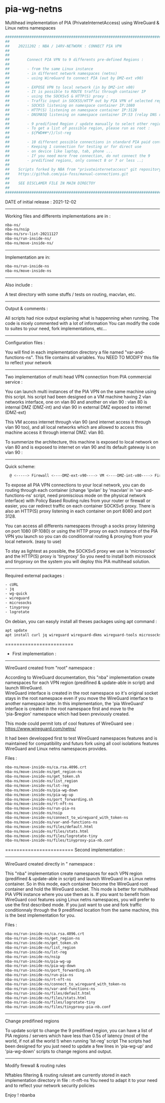 # pia-wg-netns
Multihead implementation of PIA (PrivateInternetAccess) using WireGuard &amp; Linux netns namespaces
```bash
#############################################################################
##
##    20211202 : NBA / 14RV-NETWORK : CONNECT PIA VPN
##
##
##        Connect PIA VPN to 9 differents pre-defined Regions :
##
##        - from the same Linux instance  
##        - in different network namespaces (netns)
##        - using WireGuard to connect PIA (out by DMZ-ext v90)
##          
##        - EXPOSE VPN to local network (in by DMZ-int v80)
##        - It is possible to ROUTE traffic through container IP 
##        - using the SOCKSv5 & HTTP(S) proxy :  
##        - Traffic input in SOCKS5/HTTP out by PIA VPN of selected region
##        - SOCKS5 listening on namespace container IP:1080
##        - HTTP(S) listening on namespace container IP:3128
##        - DNSMASQ listening on namespace container IP:53 (relay DNS request)
##        
##        - 9 predifined Region / update manually to select other regions
##        - To get a list of possible region, please run as root :      
##        - ${PWD##*/}/lst-reg
##        
##        - 10 different possible connections in standard PIA paid contract 
##        - Keeping 1 connection for testing or for direct use
##        - on device like laptop, tab, phone ... 
##        - If you need more free connection, do not connect the 9 
##        - predifined regions, only connect 8 or 7 or less ..; 
##        
##    Scripts forked by NBA from "privateinternetaccess" git repository: 
##    https://github.com/pia-foss/manual-connections.git    
##
##    SEE DISCLAMER FILE IN MAIN DIRECTOY 
##
#############################################################################
```

DATE of initial release : 2021-12-02


_____________________________________________________
Working files and differents implementations are in : 

```bash
nba-ns/
nba-ns/nsip
nba-ns/srv-list-20211127
nba-ns/run-inside-ns/
nba-ns/move-inside-ns/
```
_______________________
Implementation are in:
```bash
nba-ns/run-inside-ns
nba-ns/move-inside-ns
```
________________
Also include :

A test directory with some stuffs / tests on routing, macvlan, etc.

_____________________
Output & comments :

All scripts had nice output explaning what is happenning when running.
The code is nicely commented with a lot of information
You can modify the code to suites to your need, fork implementations, etc... 

_____________________
Configuration files :

You will find in each implementation directory a file named "var-and-functions-ns".
This file contains all variables.
You NEED TO MODIFY this file to reflect your network 

_____________________________________________________________________________
Two implementation of multi head VPN connection from PIA commercial service : 

You can launch multi instances of the PIA VPN on the same machine using this script.
his script had been designed on a VM machine having 2 vlan networks interface, one on vlan 80 and another
on vlan 90 : vlan 80 is internal DMZ (DMZ-int) and vlan 90 in external DMZ exposed to internet (DMZ-ext)

This VM access internet through vlan 90 (and internet access it through vlan 90 too), and all local networks which are allowed to access this machine access it through internal DMZ: vlan 80. 

To summerize the architecture, this machine is exposed to local network on vlan 80 and is exposed to 
internet on vlan 90 and its default gateway is on vlan 90 :

______________
Quick scheme:
```bash
  @ <-----> Firewall <----DMZ-ext-v90----> VM <----DMZ-int-v80----> Firewall <---- Local-net-v20,30,...
```


To expose all PIA VPN connections to your local network, you can do routing through each container (change 'ipvlan' by 'macvlan' in 'var-and-functions-ns' script, need promiscious mode on the physical network interface) with Policy Based Routing rules from your router or firewall or easier, you car redirect traffic on each container SOCKSv5 proxy. There is also an HTTP(S) proxy listening in each container on port 8080 and port 3128.


You can access all differents namespaces through a socks proxy listening on port 1080 (IP:1080) or using the HTTP proxy on each instance of the PIA VPN you launch so you can do conditionnal routing & proxying from your local network.
(easy to use)

To stay as lightest as possible, the SOCKSv5 proxy we use is 'microsocks' and the HTTP(S) proxy is 'tinyproxy' 
So you need to install both microsock and tinyproxy on the system you will deploy this PIA multihead solution.

____________________________
Required external packages :
```bash
- cURL
- jq
- wg-quick 
- wireguard
- microsocks
- tinyproxy
- logrotate
```
On debian, you can easyly install all theses packages using apt command :
```bash
apt update
apt install curl jq wireguard wireguard-dkms wireguard-tools microsocks tinyproxy
```




========================
- First implementation :                                                                 

________________________________________________
 WireGuard created from "root" namespace : 

According to WireGuard documentation, this "nba" implementation create namespaces for each 
VPN region (predifined & update-able in script) and launch WireGuard.    
WireGuard interface is created in the root namespace so it's original socket stays in the root namespace
even if you move the WireGuard interface to another namespace later.
In this implementation, the 'pia WireGuard' interface is created in the root namespace first and move to
the 'pia-$region' namespace which had been previously created.


This mode could permit lots of cool features of WireGuard
see : https://www.wireguard.com/netns/

It had been developped first to test WireGuard namespaces features and is maintained for compatibility and
futurs fork using all cool isolations features WireGuard and Linux netns namespaces provides.

Files :
```bash
nba-ns/move-inside-ns/ca.rsa.4096.crt
nba-ns/move-inside-ns/get_region-ns
nba-ns/move-inside-ns/get_token.sh
nba-ns/move-inside-ns/list_region
nba-ns/move-inside-ns/lst-reg
nba-ns/move-inside-ns/pia-wg-down
nba-ns/move-inside-ns/pia-wg-up
nba-ns/move-inside-ns/port_forwarding.sh
nba-ns/move-inside-ns/rt-nft-ns
nba-ns/move-inside-ns/run-pia-ns
nba-ns/move-inside-ns/nsip
nba-ns/move-inside-ns/connect_to_wireguard_with_token-ns
nba-ns/move-inside-ns/var-and-functions-ns
nba-ns/move-inside-ns/files/default.html
nba-ns/move-inside-ns/files/stats.html
nba-ns/move-inside-ns/files/logrotate-tiny
nba-ns/move-inside-ns/files/tinyproxy-pia-nb.conf
```


========================
Second implementation : 

________________________________________________
 WireGuard created directly in " namespace :

This "nba" implementation create namespaces for each VPN region (predifined & update-able in script) and 
launch WireGuard in a Linux netns container.
So in this mode, each container become the WireGuard root container and hold the WireGuard socket.
This mode is better for multihead PIA VPN instance where you use them as is.
If you want to benefit from WireGuard cool features using Linux netns namespaces, you will prefer to use 
the first described mode.
If you just want to use and fork traffic conditionnaly through the 9 predifined location from the same 
machine, this is the best implementation for you.


Files : 
```bash
nba-ns/run-inside-ns/ca.rsa.4096.crt
nba-ns/run-inside-ns/get_region-ns
nba-ns/run-inside-ns/get_token.sh
nba-ns/run-inside-ns/list_region
nba-ns/run-inside-ns/lst-reg
nba-ns/run-inside-ns/nsip
nba-ns/run-inside-ns/pia-wg-up
nba-ns/run-inside-ns/pia-wg-down
nba-ns/run-inside-ns/port_forwarding.sh
nba-ns/run-inside-ns/run-pia-ns
nba-ns/run-inside-ns/rt-nft-ns
nba-ns/run-inside-ns/connect_to_wireguard_with_token-ns
nba-ns/run-inside-ns/var-and-functions-ns
nba-ns/run-inside-ns/files/default.html
nba-ns/run-inside-ns/files/stats.html
nba-ns/run-inside-ns/files/logrotate-tiny
nba-ns/run-inside-ns/files/tinyproxy-pia-nb.conf
```


_________________________
Change predifined regions

To update script to change the 9 predifined region, you can have a list of PIA regions / servers which
have less than 0.5s of latency (most of the world, if not all the world !) when running 'lst-reg' script
The scripts had been designed for you just need to update a few lines in 'pia-wg-up' and 'pia-wg-down' 
scripts to change regions and output.


________________________________
Modify firewall & routing rules

Nftables filtering & routing ruleset are currently stored in each implementation directory in file :
rt-nft-ns
You need to adapt it to your need and to reflect your network security policies



Enjoy !
nbanba
